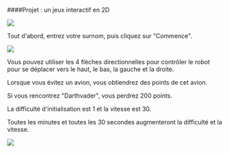 ####Projet : un jeux interactif en 2D

<img src="https://imgur.com/djhrPIj.png"/>

Tout d'abord, entrez votre surnom, puis cliquez sur "Commence".


<img src="https://imgur.com/DwAkLDu.png"/>


Vous pouvez utiliser les 4 flèches directionnelles pour contrôler le robot pour se déplacer vers le haut, le bas, la gauche et la droite.

Lorsque vous évitez un avion, vous obtiendrez des points de cet avion.

Si vous rencontrez "Darthvader", vous perdrez 200 points.

La difficulté d'initialisation est 1 et la vitesse est 30.

Toutes les minutes et toutes les 30 secondes augmenteront la difficulté et la vitesse.

<img src="https://imgur.com/iqC4Tc6.png"/>






